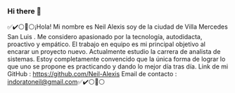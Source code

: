 ### Hi there 👋



✅​✔️​⚪​🔵​⚪​¡Hola! Mi nombre es Neil Alexis soy de la ciudad de Villa Mercedes San Luis . Me considero apasionado por la tecnología, autodidacta, proactivo y empático. El trabajo en equipo es mi principal objetivo al encarar un proyecto nuevo. Actualmente estudio la carrera de analista de sistemas.
Estoy completamente convencido que la única forma de lograr lo que uno se propone es practicando y dando lo mejor día tras día.
Link de mi GitHub : https://github.com/Neil-Alexis
Email de contacto : indoratoneil@gmail.com✅​✔️​⚪​🔵​⚪​
